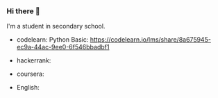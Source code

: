 ### Hi there 👋
I'm a student in secondary school.
- codelearn:
  Python Basic: https://codelearn.io/lms/share/8a675945-ec9a-44ac-9ee0-6f546bbadbf1
- hackerrank:
  
- coursera:
- English:
